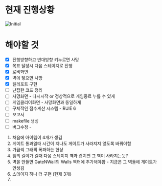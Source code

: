 # 현재 진행상황
![Initial](https://user-images.githubusercontent.com/65711566/120098131-2028af80-c16f-11eb-9fdd-625d729b2faa.png)

# 해야할 것

 - [x]  진행방향하고 반대방향 키누르면 사망
 - [x]  목표 달성시 다음 스테이지로 진행
 - [x]  로비화면 
 - [x]  벽에 닿으면 사망
 - [x]  텔레포트 구현 
 - [ ]  난잡한 코드 정리
 - [ ]  사망화면 - 다시시작 or 정상적으로 게임종료 누를 수 있게 
 - [ ]  게임클리어화면 - 사망화면과 동일하게
 - [ ]  구체적인 점수계산 시스템 - RUlE 6 
 - [ ]  보고서
 - [ ]  makefile 생성 
 - [ ]  버그수정 - 
 1. 처음에 아이템이 4개가 생김
 2. 게이트 통과일때 시간이 지나도 게이트가 사라지지 않도록 바꿔야함
 3. 가끔씩 그래픽 폭파하는 현상   
 4. 뱀의 길이가 길때 다음 스테이지 벽과 겹치면 그 벽이 사라지는듯?
 5. 벽을 만들면 GateNWall의 Walls 벡터에 추가해야함 - 지금은 그 벽들에 게이트가 안생김 
 6. 스테이지 하나 더 구현 (현재 3개)
 7. 

 
